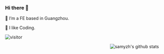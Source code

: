 ### Hi there 👋

<p align="left">
  
🔭 I’m a FE based in Guangzhou.

🌱 I like Coding.

![visitor](https://visitor-badge.glitch.me/badge?page_id=samyzh)

</p>
<img align="right" src="https://github-readme-stats.vercel.app/api?username=samyzh&show_icons=true&theme=vue&count_private=true" alt="samyzh's github stats"/>

<!-- ![Vben's github stats](https://github-readme-stats.vercel.app/api?username=samyzh&show_icons=true&theme=vue&count_private=true)-->



<!--![Top Langs](https://github-readme-stats.vercel.app/api/top-langs/?username=samyzh)-->

<!--
**samyzh/samyzh** is a ✨ _special_ ✨ repository because its `README.md` (this file) appears on your GitHub profile.

Here are some ideas to get you started:

- 🔭 I’m currently working on ...
- 🌱 I’m currently learning ...
- 👯 I’m looking to collaborate on ...
- 🤔 I’m looking for help with ...
- 💬 Ask me about ...
- 📫 How to reach me: ...
- 😄 Pronouns: ...
- ⚡ Fun fact: ...
-->

